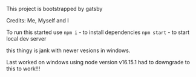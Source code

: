 This project is bootstrapped by gatsby

Credits:
Me, Myself and I

To run this started use
`npm i` - to install dependencies
`npm start` - to start local dev server


this thingy is jank with newer vesions in windows.

Last worked on windows using node version v16.15.1
had to downgrade to this to work!!!
